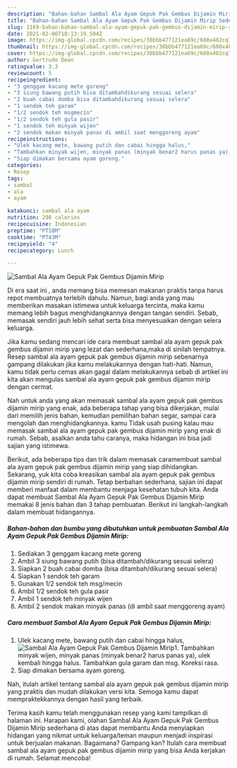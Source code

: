 ```yaml
---
description: "Bahan-bahan Sambal Ala Ayam Gepuk Pak Gembus Dijamin Mirip Sederhana dan Mudah Dibuat"
title: "Bahan-bahan Sambal Ala Ayam Gepuk Pak Gembus Dijamin Mirip Sederhana dan Mudah Dibuat"
slug: 1169-bahan-bahan-sambal-ala-ayam-gepuk-pak-gembus-dijamin-mirip-sederhana-dan-mudah-dibuat
date: 2021-02-06T18:13:19.594Z
image: https://img-global.cpcdn.com/recipes/38bbb477121ea69c/680x482cq70/sambal-ala-ayam-gepuk-pak-gembus-dijamin-mirip-foto-resep-utama.jpg
thumbnail: https://img-global.cpcdn.com/recipes/38bbb477121ea69c/680x482cq70/sambal-ala-ayam-gepuk-pak-gembus-dijamin-mirip-foto-resep-utama.jpg
cover: https://img-global.cpcdn.com/recipes/38bbb477121ea69c/680x482cq70/sambal-ala-ayam-gepuk-pak-gembus-dijamin-mirip-foto-resep-utama.jpg
author: Gertrude Dean
ratingvalue: 3.3
reviewcount: 5
recipeingredient:
- "3 genggam kacang mete goreng"
- "3 siung bawang putih bisa ditambahdikurang sesuai selera"
- "2 buah cabai domba bisa ditambahdikurang sesuai selera"
- "1 sendok teh garam"
- "1/2 sendok teh msgmecin"
- "1/2 sendok teh gula pasir"
- "1 sendok teh minyak wijen"
- "2 sendok makan minyak panas di ambil saat menggoreng ayam"
recipeinstructions:
- "Ulek kacang mete, bawang putih dan cabai hingga halus,"
- "Tambahkan minyak wijen, minyak panas (minyak benar2 harus panas ya), ulek kembali hingga halus. Tambahkan gula garam dan msg. Koreksi rasa."
- "Siap dimakan bersama ayam goreng."
categories:
- Resep
tags:
- sambal
- ala
- ayam

katakunci: sambal ala ayam 
nutrition: 298 calories
recipecuisine: Indonesian
preptime: "PT18M"
cooktime: "PT43M"
recipeyield: "4"
recipecategory: Lunch

---
```



![Sambal Ala Ayam Gepuk Pak Gembus Dijamin Mirip](https://img-global.cpcdn.com/recipes/38bbb477121ea69c/680x482cq70/sambal-ala-ayam-gepuk-pak-gembus-dijamin-mirip-foto-resep-utama.jpg)

Di era  saat ini , anda memang bisa memesan makanan praktis tanpa harus repot membuatnya terlebih dahulu. Namun, bagi anda yang mau memberikan masakan istimewa untuk keluarga tercinta, maka kamu memang lebih bagus menghidangkannya dengan tangan sendiri. Sebab, memasak sendiri jauh lebih sehat serta bisa menyesuaikan dengan selera keluarga.

Jika kamu sedang mencari ide cara membuat sambal ala ayam gepuk pak gembus dijamin mirip yang lezat dan sederhana,maka di sinilah tempatnya. Resep sambal ala ayam gepuk pak gembus dijamin mirip  sebenarnya gampang dilakukan jika kamu melakukannya dengan hati-hati. Namun, kamu tidak perlu cemas akan gagal dalam melakukannya 
sebab di artikel ini kita akan mengulas sambal ala ayam gepuk pak gembus dijamin mirip dengan cermat.  



Nah untuk anda yang akan memasak sambal ala ayam gepuk pak gembus dijamin mirip yang enak, ada beberapa tahap yang bisa dikerjakan, mulai dari memilih jenis bahan, kemudian pemilihan bahan segar, sampai cara mengolah dan menghidangkannya. kamu Tidak usah pusing kalau mau memasak sambal ala ayam gepuk pak gembus dijamin mirip yang enak di rumah. Sebab, asalkan anda  tahu caranya, maka hidangan ini bisa jadi sajian yang istimewa.

Berikut, ada beberapa tips dan trik dalam memasak caramembuat sambal ala ayam gepuk pak gembus dijamin mirip yang siap dihidangkan. Sekarang, yuk kita coba kreasikan sambal ala ayam gepuk pak gembus dijamin mirip sendiri di rumah. Tetap berbahan sederhana, sajian ini dapat memberi manfaat dalam membantu menjaga kesehatan tubuh kita. Anda dapat membuat Sambal Ala Ayam Gepuk Pak Gembus Dijamin Mirip memakai 8 jenis bahan dan 3 tahap pembuatan. Berikut ini langkah-langkah dalam membuat hidangannya.

<!--inarticleads1-->

##### Bahan-bahan dan bumbu yang dibutuhkan untuk pembuatan Sambal Ala Ayam Gepuk Pak Gembus Dijamin Mirip:

1. Sediakan 3 genggam kacang mete goreng
1. Ambil 3 siung bawang putih (bisa ditambah/dikurang sesuai selera)
1. Siapkan 2 buah cabai domba (bisa ditambah/dikurang sesuai selera)
1. Siapkan 1 sendok teh garam
1. Gunakan 1/2 sendok teh msg/mecin
1. Ambil 1/2 sendok teh gula pasir
1. Ambil 1 sendok teh minyak wijen
1. Ambil 2 sendok makan minyak panas (di ambil saat menggoreng ayam)




<!--inarticleads2-->

##### Cara membuat Sambal Ala Ayam Gepuk Pak Gembus Dijamin Mirip:

1. Ulek kacang mete, bawang putih dan cabai hingga halus,
<img src="https://img-global.cpcdn.com/steps/648f72e460b66d71/160x128cq70/sambal-ala-ayam-gepuk-pak-gembus-dijamin-mirip-langkah-memasak-1-foto.jpg" alt="Sambal Ala Ayam Gepuk Pak Gembus Dijamin Mirip">1. Tambahkan minyak wijen, minyak panas (minyak benar2 harus panas ya), ulek kembali hingga halus. Tambahkan gula garam dan msg. Koreksi rasa.
1. Siap dimakan bersama ayam goreng.




Nah, itulah artikel tentang  sambal ala ayam gepuk pak gembus dijamin mirip  yang praktis dan mudah dilakukan versi kita. Semoga kamu dapat mempraktekkannya dengan hasil yang terbaik. 

Terima kasih kamu telah menggunakan resep yang kami tampilkan di halaman ini. Harapan kami, olahan  Sambal Ala Ayam Gepuk Pak Gembus Dijamin Mirip sederhana di atas dapat membantu Anda menyiapkan hidangan yang nikmat untuk keluarga/teman maupun menjadi inspirasi untuk berjualan makanan. Bagaimana? Gampang kan? Itulah cara membuat sambal ala ayam gepuk pak gembus dijamin mirip yang bisa Anda kerjakan di rumah. Selamat mencoba!


